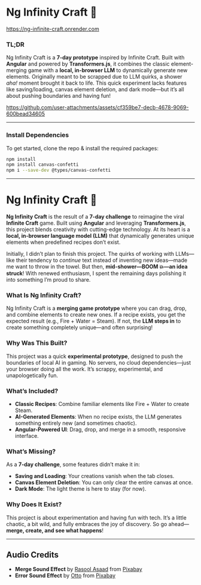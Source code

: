 
# Ng Infinity Craft 🌌  

https://ng-infinite-craft.onrender.com

### TL;DR  
Ng Infinity Craft is a **7-day prototype** inspired by Infinite Craft. Built with **Angular** and powered by **Transformers.js**, it combines the classic element-merging game with a **local, in-browser LLM** to dynamically generate new elements. Originally meant to be scrapped due to LLM quirks, a shower *aha!* moment brought it back to life. This quick experiment lacks features like saving/loading, canvas element deletion, and dark mode—but it’s all about pushing boundaries and having fun!

https://github.com/user-attachments/assets/cf359be7-decb-4678-9069-600bead34605  

---

### Install Dependencies
To get started, clone the repo & install the required packages:

```bash
npm install
npm install canvas-confetti
npm i --save-dev @types/canvas-confetti
```

---

# Ng Infinity Craft 🌌  

**Ng Infinity Craft** is the result of a **7-day challenge** to reimagine the viral **Infinite Craft** game. Built using **Angular** and leveraging **Transformers.js**, this project blends creativity with cutting-edge technology. At its heart is a **local, in-browser language model (LLM)** that dynamically generates unique elements when predefined recipes don’t exist.

Initially, I didn’t plan to finish this project. The quirks of working with LLMs—like their tendency to *continue* text instead of inventing new ideas—made me want to throw in the towel. But then, **mid-shower—BOOM 💥—an idea struck**! With renewed enthusiasm, I spent the remaining days polishing it into something I’m proud to share.  

### What Is Ng Infinity Craft?  
Ng Infinity Craft is a **merging game prototype** where you can drag, drop, and combine elements to create new ones. If a recipe exists, you get the expected result (e.g., Fire + Water = Steam). If not, the **LLM steps in** to create something completely unique—and often surprising!  

### Why Was This Built?  
This project was a quick **experimental prototype**, designed to push the boundaries of local AI in gaming. No servers, no cloud dependencies—just your browser doing all the work. It’s scrappy, experimental, and unapologetically fun.  

### What’s Included?  
- **Classic Recipes**: Combine familiar elements like Fire + Water to create Steam.  
- **AI-Generated Elements**: When no recipe exists, the LLM generates something entirely new (and sometimes chaotic).  
- **Angular-Powered UI**: Drag, drop, and merge in a smooth, responsive interface.  

### What’s Missing?  
As a **7-day challenge**, some features didn’t make it in:  
- **Saving and Loading**: Your creations vanish when the tab closes.  
- **Canvas Element Deletion**: You can only clear the entire canvas at once.  
- **Dark Mode**: The light theme is here to stay (for now).  

### Why Does It Exist?  
This project is about experimentation and having fun with tech. It’s a little chaotic, a bit wild, and fully embraces the joy of discovery. So go ahead—**merge, create, and see what happens**!  

---

## Audio Credits  
- **Merge Sound Effect** by [Rasool Asaad](https://pixabay.com/users/rasoolasaad-47313572/?utm_source=link-attribution&utm_medium=referral&utm_campaign=music&utm_content=269266) from [Pixabay](https://pixabay.com/sound-effects/?utm_source=link-attribution&utm_medium=referral&utm_campaign=music&utm_content=269266)  
- **Error Sound Effect** by [Otto](https://pixabay.com/users/voicebosch-30143949/?utm_source=link-attribution&utm_medium=referral&utm_campaign=music&utm_content=182475) from [Pixabay](https://pixabay.com/sound-effects/?utm_source=link-attribution&utm_medium=referral&utm_campaign=music&utm_content=182475)
